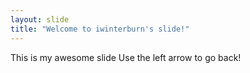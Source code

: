 ```yaml
---
layout: slide
title: "Welcome to iwinterburn's slide!"
---
```

This is my awesome slide
Use the left arrow to go back!